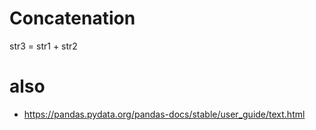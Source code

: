 # Concatenation
str3 = str1 + str2

# also
* https://pandas.pydata.org/pandas-docs/stable/user_guide/text.html
